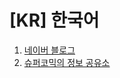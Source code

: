 # [KR] 한국어
1. [네이버 블로그](https://blog.naver.com/ekfvoddl3535)
1. [슈퍼코믹의 정보 공유소](http://ekfvoddl3535.cafe24.com/xe/home)
